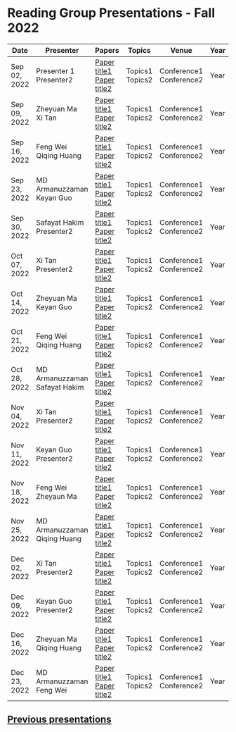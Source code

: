 # Reading Group Presentations - Fall 2022
| Date         | Presenter | Papers                                                                                                                       | Topics                          | Venue              | Year            | Recording     | Slides     |
|--------------|-----------|------------------------------------------------------------------------------------------------------------------------------|---------------------------------|--------------------|-----------------|-----------|--------|
|Sep 02, 2022| Presenter 1 <br> Presenter2 | [Paper title1](link) <br> [Paper title2](Link) | Topics1 <br> Topics2 | Conference1 <br> Conference2 | Year
|Sep 09, 2022| Zheyuan Ma <br> Xi Tan | [Paper title1](link) <br> [Paper title2](Link) | Topics1 <br> Topics2 | Conference1 <br> Conference2 | Year 
|Sep 16, 2022| Feng Wei <br> Qiqing Huang | [Paper title1](link) <br> [Paper title2](Link) | Topics1 <br> Topics2 | Conference1 <br> Conference2 | Year
|Sep 23, 2022| MD Armanuzzaman <br> Keyan Guo | [Paper title1](link) <br> [Paper title2](Link) | Topics1 <br> Topics2 | Conference1 <br> Conference2 | Year 
|Sep 30, 2022| Safayat Hakim <br> Presenter2 | [Paper title1](link) <br> [Paper title2](Link) | Topics1 <br> Topics2 | Conference1 <br> Conference2 | Year
|Oct 07, 2022| Xi Tan <br>  Presenter2 | [Paper title1](link) <br> [Paper title2](Link) | Topics1 <br> Topics2 | Conference1 <br> Conference2 | Year 
|Oct 14, 2022| Zheyuan Ma <br> Keyan Guo | [Paper title1](link) <br> [Paper title2](Link) | Topics1 <br> Topics2 | Conference1 <br> Conference2 | Year 
|Oct 21, 2022| Feng Wei <br> Qiqing Huang | [Paper title1](link) <br> [Paper title2](Link) | Topics1 <br> Topics2 | Conference1 <br> Conference2 | Year 
|Oct 28, 2022| MD Armanuzzaman <br>  Safayat Hakim| [Paper title1](link) <br> [Paper title2](Link) | Topics1 <br> Topics2 | Conference1 <br> Conference2 | Year 
|Nov 04, 2022| Xi Tan <br> Presenter2 | [Paper title1](link) <br> [Paper title2](Link) | Topics1 <br> Topics2 | Conference1 <br> Conference2 | Year 
|Nov 11, 2022| Keyan Guo <br> Presenter2 | [Paper title1](link) <br> [Paper title2](Link) | Topics1 <br> Topics2 | Conference1 <br> Conference2 | Year 
|Nov 18, 2022| Feng Wei <br> Zheyaun Ma | [Paper title1](link) <br> [Paper title2](Link) | Topics1 <br> Topics2 | Conference1 <br> Conference2 | Year 
|Nov 25, 2022| MD Armanuzzaman <br> Qiqing Huang | [Paper title1](link) <br> [Paper title2](Link) | Topics1 <br> Topics2 | Conference1 <br> Conference2 | Year 
|Dec 02, 2022| Xi Tan <br> Presenter2 | [Paper title1](link) <br> [Paper title2](Link) | Topics1 <br> Topics2 | Conference1 <br> Conference2 | Year
|Dec 09, 2022| Keyan Guo <br> Presenter2 | [Paper title1](link) <br> [Paper title2](Link) | Topics1 <br> Topics2 | Conference1 <br> Conference2 | Year 
|Dec 16, 2022| Zheyuan Ma <br> Qiqing Huang | [Paper title1](link) <br> [Paper title2](Link) | Topics1 <br> Topics2 | Conference1 <br> Conference2 | Year 
|Dec 23, 2022| MD Armanuzzaman <br> Feng Wei | [Paper title1](link) <br> [Paper title2](Link) | Topics1 <br> Topics2 | Conference1 <br> Conference2 | Year 



## **[Previous presentations](History.md)**
